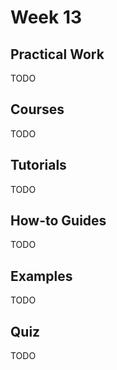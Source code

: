 # Week 13

## Practical Work

TODO

## Courses

TODO

## Tutorials

TODO

## How-to Guides

TODO

## Examples

TODO

## Quiz

TODO
